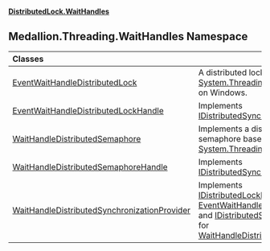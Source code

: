 #### [DistributedLock.WaitHandles](README.md 'README')

## Medallion.Threading.WaitHandles Namespace

| Classes | |
| :--- | :--- |
| [EventWaitHandleDistributedLock](EventWaitHandleDistributedLock.md 'Medallion.Threading.WaitHandles.EventWaitHandleDistributedLock') | A distributed lock based on a global [System.Threading.EventWaitHandle](https://docs.microsoft.com/en-us/dotnet/api/System.Threading.EventWaitHandle 'System.Threading.EventWaitHandle') on Windows. |
| [EventWaitHandleDistributedLockHandle](EventWaitHandleDistributedLockHandle.md 'Medallion.Threading.WaitHandles.EventWaitHandleDistributedLockHandle') | Implements [IDistributedSynchronizationHandle](https://github.com/madelson/DistributedLock/tree/default-documentation/docs/api/DistributedLock.Core/IDistributedSynchronizationHandle.md 'Medallion.Threading.IDistributedSynchronizationHandle') |
| [WaitHandleDistributedSemaphore](WaitHandleDistributedSemaphore.md 'Medallion.Threading.WaitHandles.WaitHandleDistributedSemaphore') | Implements a distributed semaphore based on a global [System.Threading.Semaphore](https://docs.microsoft.com/en-us/dotnet/api/System.Threading.Semaphore 'System.Threading.Semaphore') |
| [WaitHandleDistributedSemaphoreHandle](WaitHandleDistributedSemaphoreHandle.md 'Medallion.Threading.WaitHandles.WaitHandleDistributedSemaphoreHandle') | Implements [IDistributedSynchronizationHandle](https://github.com/madelson/DistributedLock/tree/default-documentation/docs/api/DistributedLock.Core/IDistributedSynchronizationHandle.md 'Medallion.Threading.IDistributedSynchronizationHandle') |
| [WaitHandleDistributedSynchronizationProvider](WaitHandleDistributedSynchronizationProvider.md 'Medallion.Threading.WaitHandles.WaitHandleDistributedSynchronizationProvider') | Implements [IDistributedLockProvider](https://github.com/madelson/DistributedLock/tree/default-documentation/docs/api/DistributedLock.Core/IDistributedLockProvider.md 'Medallion.Threading.IDistributedLockProvider') for [EventWaitHandleDistributedLock](EventWaitHandleDistributedLock.md 'Medallion.Threading.WaitHandles.EventWaitHandleDistributedLock') and [IDistributedSemaphoreProvider](https://github.com/madelson/DistributedLock/tree/default-documentation/docs/api/DistributedLock.Core/IDistributedSemaphoreProvider.md 'Medallion.Threading.IDistributedSemaphoreProvider') for [WaitHandleDistributedSemaphore](WaitHandleDistributedSemaphore.md 'Medallion.Threading.WaitHandles.WaitHandleDistributedSemaphore'). |
